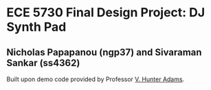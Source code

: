 # ECE 5730 Final Design Project: DJ Synth Pad
## Nicholas Papapanou (ngp37) and Sivaraman Sankar (ss4362)
Built upon demo code provided by Professor [V. Hunter Adams](https://vanhunteradams.com).
